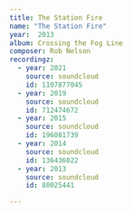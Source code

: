 ```yaml
---
title: The Station Fire
name: "The Station Fire"
year:  2013
album: Crossing the Fog Line
composer: Rob Nelson
recordingz:
  - year: 2021
    source: soundcloud
    id: 1107877045 
  - year: 2019
    source: soundcloud
    id: 712474672
  - year: 2015
    source: soundcloud
    id: 196081739
  - year: 2014
    source: soundcloud
    id: 136436022
  - year: 2013
    source: soundcloud
    id: 80025441

---
```


